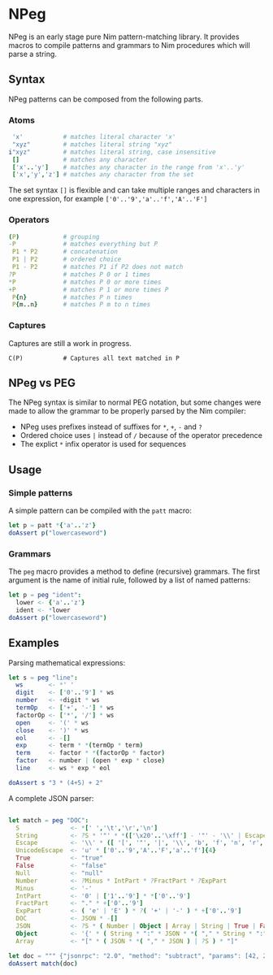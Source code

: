 
# NPeg

NPeg is an early stage pure Nim pattern-matching library. It provides macros to compile
patterns and grammars to Nim procedures which will parse a string.

## Syntax

NPeg patterns can be composed from the following parts.


### Atoms

```nim
 'x'           # matches literal character 'x'
 "xyz"         # matches literal string "xyz"
i"xyz"         # matches literal string, case insensitive
 []            # matches any character
 ['x'..'y']    # matches any character in the range from 'x'..'y'
 ['x','y','z'] # matches any character from the set
```

The set syntax `[]` is flexible and can take multiple ranges and characters in one
expression, for example `['0'..'9','a'..'f','A'..'F']`

### Operators

```nim
(P)            # grouping
-P             # matches everything but P
 P1 * P2       # concatenation
 P1 | P2       # ordered choice
 P1 - P2       # matches P1 if P2 does not match
?P             # matches P 0 or 1 times
*P             # matches P 0 or more times
+P             # matches P 1 or more times P
 P{n}          # matches P n times
 P{m..n}       # matches P m to n times
```

### Captures

Captures are still a work in progress.

```
C(P)           # Captures all text matched in P
```


## NPeg vs PEG

The NPeg syntax is similar to normal PEG notation, but some changes were made
to allow the grammar to be properly parsed by the Nim compiler:

- NPeg uses prefixes instead of suffixes for `*`, `+`, `-` and `?`
- Ordered choice uses `|` instead of `/` because of the operator precedence
- The explict `*` infix operator is used for sequences


## Usage

### Simple patterns

A simple pattern can be compiled with the `patt` macro:

```nim
let p = patt *{'a'..'z'}
doAssert p("lowercaseword")
```

### Grammars

The `peg` macro provides a method to define (recursive) grammars. The first
argument is the name of initial rule, followed by a list of named patterns:

```nim
let p = peg "ident":
  lower <- {'a'..'z'}
  ident <- *lower
doAssert p("lowercaseword")
```



## Examples

Parsing mathematical expressions:

```nim
let s = peg "line":
  ws       <- *' '
  digit    <- ['0'..'9'] * ws
  number   <- +digit * ws
  termOp   <- ['+', '-'] * ws
  factorOp <- ['*', '/'] * ws
  open     <- '(' * ws
  close    <- ')' * ws
  eol      <- -[]
  exp      <- term * *(termOp * term)
  term     <- factor * *(factorOp * factor)
  factor   <- number | (open * exp * close)
  line     <- ws * exp * eol

doAssert s "3 * (4+5) + 2"
```


A complete JSON parser:

```nim

let match = peg "DOC":
  S              <- *[' ','\t','\r','\n']
  String         <- ?S * '"' * *(['\x20'..'\xff'] - '"' - '\\' | Escape ) * '"' * ?S
  Escape         <- '\\' * ([ '[', '"', '|', '\\', 'b', 'f', 'n', 'r', 't' ] | UnicodeEscape)
  UnicodeEscape  <- 'u' * ['0'..'9','A'..'F','a'..'f']{4}
  True           <- "true"
  False          <- "false"
  Null           <- "null"
  Number         <- ?Minus * IntPart * ?FractPart * ?ExpPart
  Minus          <- '-'
  IntPart        <- '0' | ['1'..'9'] * *['0'..'9']
  FractPart      <- "." * +['0'..'9']
  ExpPart        <- ( 'e' | 'E' ) * ?( '+' | '-' ) * +['0'..'9']
  DOC            <- JSON * -[]
  JSON           <- ?S * ( Number | Object | Array | String | True | False | Null ) * ?S
  Object         <- '{' * ( String * ":" * JSON * *( "," * String * ":" * JSON ) | ?S ) * "}"
  Array          <- "[" * ( JSON * *( "," * JSON ) | ?S ) * "]"

let doc = """ {"jsonrpc": "2.0", "method": "subtract", "params": [42, 23], "id": 1} """
doAssert match(doc)
```



